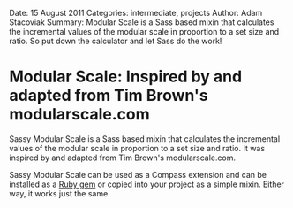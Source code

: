 Date: 15 August 2011
Categories: intermediate, projects
Author: Adam Stacoviak
Summary: Modular Scale is a Sass based mixin that calculates the incremental values of the modular scale in proportion to a set size and ratio. So put down the calculator and let Sass do the work!

# Modular Scale: Inspired by and adapted from Tim Brown's modularscale.com

Sassy Modular Scale is a Sass based mixin that calculates the incremental values of the modular scale in proportion to a set size and ratio. It was inspired by and adapted from Tim Brown's modularscale.com.

Sassy Modular Scale can be used as a Compass extension and can be installed as a [Ruby gem](https://rubygems.org/gems/modular-scale) or copied into your project as a simple mixin. Either way, it works just the same.